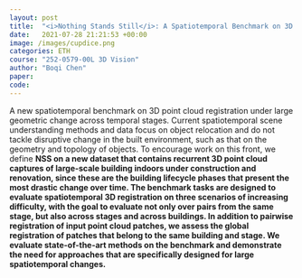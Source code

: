 ```yaml
---
layout: post
title:  "<i>Nothing Stands Still</i>: A Spatiotemporal Benchmark on 3D Point Cloud Registration Under Large Geometric and Temporal Change"
date:   2021-07-28 21:21:53 +00:00
image: /images/cupdice.png
categories: ETH
course: "252-0579-00L 3D Vision"
author: "Boqi Chen"
paper: 
code: 
---
```

A new spatiotemporal benchmark on 3D point cloud registration under large geometric change across temporal stages. Current spatiotemporal scene understanding methods and data focus on object relocation and do not tackle disruptive change in the built environment, such as that on the geometry and topology of objects. To encourage work on this front, we define <b>NSS<b> on a new dataset that contains recurrent 3D point cloud captures of large-scale building indoors under construction and renovation, since these are the building lifecycle phases that present the most drastic change over time. The benchmark tasks are designed to evaluate spatiotemporal 3D registration on three scenarios of increasing difficulty, with the goal to evaluate not only over pairs from the same stage, but also across stages and across buildings. In addition to pairwise registration of input point cloud patches, we assess the global registration of patches that belong to the same building and stage. We evaluate state-of-the-art methods on the benchmark and demonstrate the need for approaches that are specifically designed for large spatiotemporal changes.
